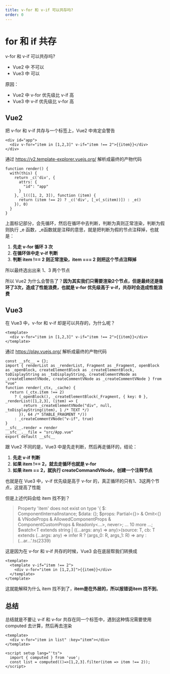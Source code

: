 ```yaml
---
title: v-for 和 v-if 可以共存吗?
order: 0
---
```


# for 和 if 共存

v-for 和 v-if 可以共存吗?
- Vue2 中 不可以
- Vue3 中 可以

原因：
- Vue2 中 v-for 优先级比 v-if 高
- Vue3 中 v-if 优先级比 v-for 高

## Vue2

把 v-for 和 v-if 共存与一个标签上，Vue2 中肯定会警告

```vue:line-numbers
<div id="app">
  <div v-for="item in [1,2,3]" v-if="item !== 2">{{item}}</div>
</div>
```

通过 https://v2.template-explorer.vuejs.org/ 解析成最终的产物代码
```js:line-numbers {7,8}
function render() {
  with(this) {
    return _c('div', {
      attrs: {
        "id": "app"
      }
    }, _l(([1, 2, 3]), function (item) {
      return (item !== 2) ? _c('div', [_v(_s(item))]) : _e()
    }), 0)
  }
}
```

上面标记部分，会先循环，然后在循环中去判断，判断为真则正常渲染，判断为假则执行 _e 函数，_e函数就是注释的意思，就是把判断为假的节点注释掉，也就是：

1. **先走 v-for 循环 3 次**
2. **在循环体中走 v-if 判断**
3. **判断 item !== 2 则正常渲染，item === 2 则把这个节点注释掉**

所以最终选出出来 1、3 两个节点

所以 Vue2 为什么会警告了？**因为其实我们只需要渲染2个节点，但是最终还是循环了3次，造成了性能浪费，也就是 v-for 优先级高于 v-if，共存时会造成性能浪费**

## Vue3

在 Vue3 中，v-for 和 v-if 却是可以共存的，为什么呢？

```vue:line-numbers
<template>
  <div v-for="item in [1,2,3]" v-if="item !== 2">{{item}}</div>
</template>
```

通过 https://play.vuejs.org/ 解析成最终的产物代码

```js:line-numbers {4-8}
const __sfc__ = {};
import { renderList as _renderList, Fragment as _Fragment, openBlock as _openBlock, createElementBlock as _createElementBlock, toDisplayString as _toDisplayString, createElementVNode as _createElementVNode, createCommentVNode as _createCommentVNode } from "vue"
function render(_ctx, _cache) {
  return (_ctx.item !== 2)
    ? (_openBlock(), _createElementBlock(_Fragment, { key: 0 }, _renderList([1,2,3], (item) => {
        return _createElementVNode("div", null, _toDisplayString(item), 1 /* TEXT */)
      }), 64 /* STABLE_FRAGMENT */))
    : _createCommentVNode("v-if", true)
}
__sfc__.render = render
__sfc__.__file = "src/App.vue"
export default __sfc__
```

跟 Vue2 不同的是，Vue3 中是先走判断，然后再走循环的，结论：

1. **先走 v-if 判断**
2. **如果 item !== 2，就去走循环也就是 v-for**
3. **如果 item == 2，就执行 createCommandVNode，创建一个注释节点**

也就是在 Vue3 中，v-if 优先级是高于 v-for 的，真正循环的只有1、3这两个节点，这提高了性能

但是上述代码会给 item 找不到？

> Property 'item' does not exist on type '{ $: ComponentInternalInstance; $data: {}; $props: Partial<{}> & Omit<{} & VNodeProps & AllowedComponentProps & ComponentCustomProps & Readonly<...>, never>; ... 10 more ...; $watch<T extends string | ((...args: any) => any)>(source: T, cb: T extends (...args: any) => infer R ? (args_0: R, args_1: R) => any : (...ar...'.ts(2339)

这是因为在 v-for 和 v-if 共存的时候，Vue3 会在底层帮我们转换成

```vue:line-numbers
<template>
  <template v-if="item !== 2">
    <div v-for="item in [1,2,3]">{{item}}</div>
  </template>
</template>
```

这就能解释为什么 item 找不到了，**item是在外层的，所以报错说item 找不到**。

## 总结

总结就是不要让 v-if 和 v-for 共存在同一个标签中，遇到这种情况需要使用 computed 去计算，然后再去渲染

```vue:line-numbers
<template>
  <div v-for="item in list" :key="item"></div>
</template>

<script setup lang="'ts">
  import { computed } from 'vue';
  const list = computed(()=>[1,2,3].filter(item => item !== 2));
</script>
```
